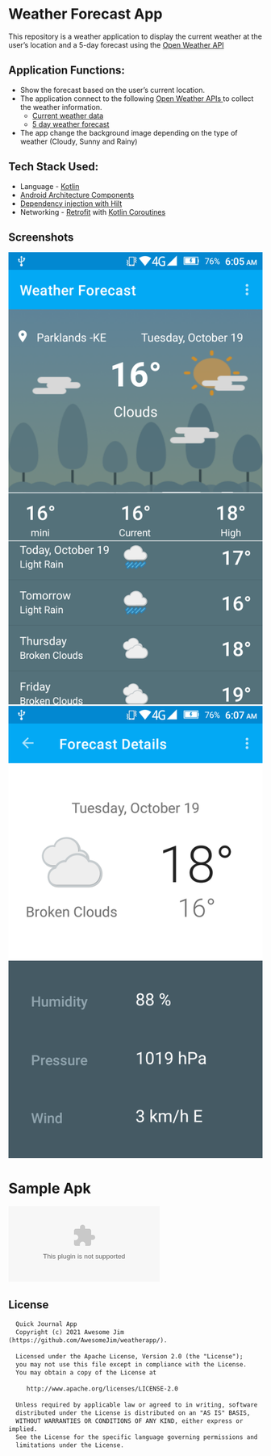 # Weather Forecast App

This repository is a weather application to display the current weather at the user’s location and a
5-day forecast using the  [Open Weather API](https://openweathermap.org/api)

Application Functions:
--------------

- Show the forecast based on the user’s current location.
- The application connect to the following [Open Weather APIs ](https://openweathermap.org/api) to
  collect the weather information.
    - [Current weather data](https://openweathermap.org/current)
    - [5 day weather forecast](https://openweathermap.org/forecast5)
- The app change the background image depending on the type of weather (Cloudy, Sunny and Rainy)

Tech Stack Used:
--------------

- Language - [Kotlin](https://developer.android.com/kotlin)
- [Android Architecture Components](https://developer.android.com/topic/libraries/architecture/)
- [Dependency injection with Hilt](https://developer.android.com/training/dependency-injection/hilt-android)
- Networking - [Retrofit](https://square.github.io/retrofit/) with [Kotlin Coroutines](https://kotlinlang.org/docs/coroutines-overview.html)

Screenshots
------------
![Home page](Screenshots/Screenshot_20211019_060523.png "Home page" )   ![Forecast Details page](Screenshots/Screenshot_20211019_060732.png "Forecast Details page" )   

# Sample Apk

![Weather Forecast Apk](sampleAPK/WeatherForecast.1.0.0-dev.apk "Weather Forecast Apk")

License
--------

      Quick Journal App
      Copyright (c) 2021 Awesome Jim (https://github.com/AwesomeJim/weatherapp/).

      Licensed under the Apache License, Version 2.0 (the "License");
      you may not use this file except in compliance with the License.
      You may obtain a copy of the License at

         http://www.apache.org/licenses/LICENSE-2.0

      Unless required by applicable law or agreed to in writing, software
      distributed under the License is distributed on an "AS IS" BASIS,
      WITHOUT WARRANTIES OR CONDITIONS OF ANY KIND, either express or implied.
      See the License for the specific language governing permissions and
      limitations under the License.





